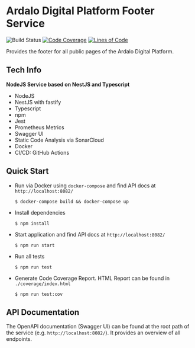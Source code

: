 # Ardalo Digital Platform Footer Service
![Build Status](https://github.com/ardalo/footer-service/workflows/Build/badge.svg)
[![Code Coverage](https://sonarcloud.io/api/project_badges/measure?project=ardalo_footer-service&metric=coverage)](https://sonarcloud.io/dashboard?id=ardalo_footer-service)
[![Lines of Code](https://sonarcloud.io/api/project_badges/measure?project=ardalo_footer-service&metric=ncloc)](https://sonarcloud.io/dashboard?id=ardalo_footer-service)

Provides the footer for all public pages of the Ardalo Digital Platform.

## Tech Info
__NodeJS Service based on NestJS and Typescript__
* NodeJS
* NestJS with fastify
* Typescript
* npm
* Jest
* Prometheus Metrics
* Swagger UI
* Static Code Analysis via SonarCloud
* Docker
* CI/CD: GitHub Actions

## Quick Start
* Run via Docker using `docker-compose` and find API docs at `http://localhost:8082/`
  ```console
  $ docker-compose build && docker-compose up
  ```
* Install dependencies
  ```console
  $ npm install
  ```
* Start application and find API docs at `http://localhost:8082/`
  ```console
  $ npm run start
  ```
* Run all tests
  ```console
  $ npm run test
  ```
* Generate Code Coverage Report. HTML Report can be found in `./coverage/index.html`
  ```console
  $ npm run test:cov
  ```

## API Documentation
The OpenAPI documentation (Swagger UI) can be found at the root path of the service (e.g. `http://localhost:8082/`).
It provides an overview of all endpoints.
